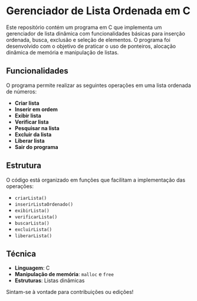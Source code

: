 # Gerenciador de Lista Ordenada em C

Este repositório contém um programa em C que implementa um gerenciador de lista dinâmica com funcionalidades básicas para inserção ordenada, busca, exclusão e seleção de elementos. O programa foi desenvolvido com o objetivo de praticar o uso de ponteiros, alocação dinâmica de memória e manipulação de listas.

## Funcionalidades

O programa permite realizar as seguintes operações em uma lista ordenada de números:

- **Criar lista**
- **Inserir em ordem**
- **Exibir lista**
- **Verificar lista**
- **Pesquisar na lista**
- **Excluir da lista**
- **Liberar lista**
- **Sair do programa**

## Estrutura

O código está organizado em funções que facilitam a implementação das operações:

- `criarLista()`
- `inserirListaOrdenado()`
- `exibirLista()`
- `verificarLista()`
- `buscarLista()`
- `excluirLista()`
- `liberarLista()`

## Técnica

- **Linguagem**: C
- **Manipulação de memória**: `malloc` e `free`
- **Estruturas**: Listas dinâmicas

Sintam-se à vontade para contribuições ou edições!